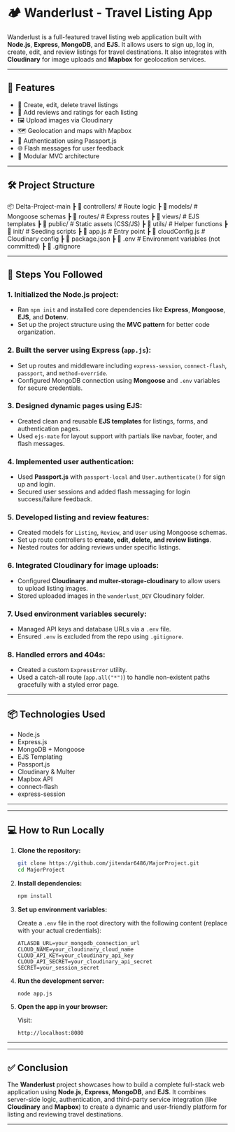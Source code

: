 # 🏕️ Wanderlust - Travel Listing App

Wanderlust is a full-featured travel listing web application built with **Node.js**, **Express**, **MongoDB**, and **EJS**. It allows users to sign up, log in, create, edit, and review listings for travel destinations. It also integrates with **Cloudinary** for image uploads and **Mapbox** for geolocation services.

---

## 🚀 Features

- 🧭 Create, edit, delete travel listings
- 💬 Add reviews and ratings for each listing
- 🖼️ Upload images via Cloudinary
- 🗺️ Geolocation and maps with Mapbox
- 🔐 Authentication using Passport.js
- 🌐 Flash messages for user feedback
- 🧱 Modular MVC architecture

---

## 🛠️ Project Structure
📦 Delta-Project-main
┣ 📂 controllers/ # Route logic
┣ 📂 models/ # Mongoose schemas
┣ 📂 routes/ # Express routes
┣ 📂 views/ # EJS templates
┣ 📂 public/ # Static assets (CSS/JS)
┣ 📂 utils/ # Helper functions
┣ 📂 init/ # Seeding scripts
┣ 📄 app.js # Entry point
┣ 📄 cloudConfig.js # Cloudinary config
┣ 📄 package.json
┣ 📄 .env # Environment variables (not committed)
┣ 📄 .gitignore


---

## 📌 Steps You Followed

### 1. Initialized the Node.js project:

* Ran `npm init` and installed core dependencies like **Express**, **Mongoose**, **EJS**, and **Dotenv**.
* Set up the project structure using the **MVC pattern** for better code organization.

### 2. Built the server using Express (`app.js`):

* Set up routes and middleware including `express-session`, `connect-flash`, `passport`, and `method-override`.
* Configured MongoDB connection using **Mongoose** and `.env` variables for secure credentials.

### 3. Designed dynamic pages using EJS:

* Created clean and reusable **EJS templates** for listings, forms, and authentication pages.
* Used `ejs-mate` for layout support with partials like navbar, footer, and flash messages.

### 4. Implemented user authentication:

* Used **Passport.js** with `passport-local` and `User.authenticate()` for sign up and login.
* Secured user sessions and added flash messaging for login success/failure feedback.

### 5. Developed listing and review features:

* Created models for `Listing`, `Review`, and `User` using Mongoose schemas.
* Set up route controllers to **create, edit, delete, and review listings**.
* Nested routes for adding reviews under specific listings.

### 6. Integrated Cloudinary for image uploads:

* Configured **Cloudinary and multer-storage-cloudinary** to allow users to upload listing images.
* Stored uploaded images in the `wanderlust_DEV` Cloudinary folder.

### 7. Used environment variables securely:

* Managed API keys and database URLs via a `.env` file.
* Ensured `.env` is excluded from the repo using `.gitignore`.

### 8. Handled errors and 404s:

* Created a custom `ExpressError` utility.
* Used a catch-all route (`app.all("*")`) to handle non-existent paths gracefully with a styled error page.

---
## 📦 Technologies Used

- Node.js  
- Express.js  
- MongoDB + Mongoose  
- EJS Templating  
- Passport.js  
- Cloudinary & Multer  
- Mapbox API  
- connect-flash  
- express-session  

---



---

## 💻 How to Run Locally

1. **Clone the repository:**

   ```bash
   git clone https://github.com/jitendar6486/MajorProject.git
   cd MajorProject
   ```

2. **Install dependencies:**

   ```bash
   npm install
   ```

3. **Set up environment variables:**

   Create a `.env` file in the root directory with the following content (replace with your actual credentials):

   ```env
   ATLASDB_URL=your_mongodb_connection_url
   CLOUD_NAME=your_cloudinary_cloud_name
   CLOUD_API_KEY=your_cloudinary_api_key
   CLOUD_API_SECRET=your_cloudinary_api_secret
   SECRET=your_session_secret
   ```

4. **Run the development server:**

   ```bash
   node app.js
   ```

5. **Open the app in your browser:**

   Visit:

   ```
   http://localhost:8080
   ```

---

---

## ✅ Conclusion

The **Wanderlust** project showcases how to build a complete full-stack web application using **Node.js**, **Express**, **MongoDB**, and **EJS**. It combines server-side logic, authentication, and third-party service integration (like **Cloudinary** and **Mapbox**) to create a dynamic and user-friendly platform for listing and reviewing travel destinations.



---




